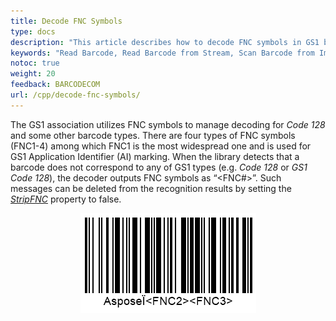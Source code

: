 ```yaml
---
title: Decode FNC Symbols
type: docs
description: "This article describes how to decode FNC symbols in GS1 barcodes in Aspose.BarCode for C++ according to business needs"
keywords: "Read Barcode, Read Barcode from Stream, Scan Barcode from Image, Read Many Barcodes in One Image, Aspose.BarCode, Read Barcode C++"
notoc: true
weight: 20
feedback: BARCODECOM
url: /cpp/decode-fnc-symbols/
---
```


The GS1 association utilizes FNC symbols to manage decoding for *Code 128* and some other barcode types. There are four types of FNC symbols (FNC1-4) among which FNC1 is the most widespread one and is used for GS1 Application Identifier (AI) marking. When the library detects that a barcode does not correspond to any of GS1 types (e.g. *Code 128* or *GS1 Code 128*), the decoder outputs FNC symbols as “<FNC#>”. Such messages can be deleted from the recognition results by setting the [*StripFNC*](https://reference.aspose.com/barcode/net/aspose.barcode.barcoderecognition/barcodesettings/properties/stripfnc) property to false.  
  
  
<p align="center"><img src="code128fnc.png"></p>

